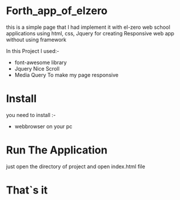 # Forth_app_of_elzero
this is a simple page that I had implement it with el-zero web school applications using html, css, Jquery for creating Responsive web app without using framework

In this Project I used:-

*  font-awesome library
*  Jquery Nice Scroll
*  Media Query To make my page responsive

# Install

you need to install :-

* webbrowser on your pc

# Run The Application 

just open the directory of project and open index.html file

# That`s it
